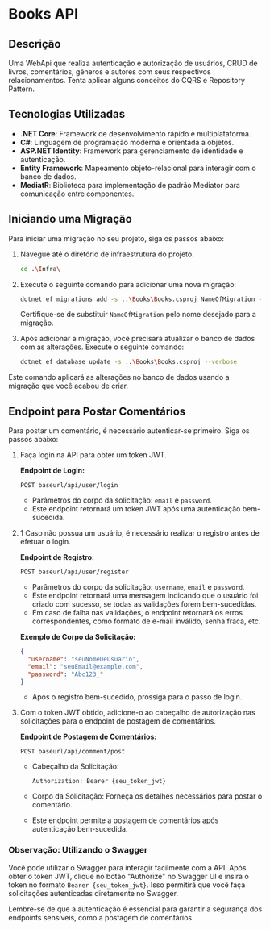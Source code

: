 # Books API

## Descrição
Uma WebApi que realiza autenticação e autorização de usuários, CRUD de livros, comentários, gêneros e autores com seus respectivos relacionamentos. Tenta aplicar alguns conceitos do CQRS e Repository Pattern.

## Tecnologias Utilizadas
- **.NET Core**: Framework de desenvolvimento rápido e multiplataforma.
- **C#**: Linguagem de programação moderna e orientada a objetos.
- **ASP.NET Identity**: Framework para gerenciamento de identidade e autenticação.
- **Entity Framework**: Mapeamento objeto-relacional para interagir com o banco de dados.
- **MediatR**: Biblioteca para implementação de padrão Mediator para comunicação entre componentes.

## Iniciando uma Migração

Para iniciar uma migração no seu projeto, siga os passos abaixo:

1. Navegue até o diretório de infraestrutura do projeto.

    ```bash
    cd .\Infra\  
    ```

2. Execute o seguinte comando para adicionar uma nova migração:

    ```bash
    dotnet ef migrations add -s ..\Books\Books.csproj NameOfMigration --verbose
    ```

    Certifique-se de substituir `NameOfMigration` pelo nome desejado para a migração.

3. Após adicionar a migração, você precisará atualizar o banco de dados com as alterações. Execute o seguinte comando:

    ```bash
    dotnet ef database update -s ..\Books\Books.csproj --verbose
    ```

Este comando aplicará as alterações no banco de dados usando a migração que você acabou de criar.

## Endpoint para Postar Comentários

Para postar um comentário, é necessário autenticar-se primeiro. Siga os passos abaixo:

1. Faça login na API para obter um token JWT.

    **Endpoint de Login:**
    
    ```
    POST baseurl/api/user/login
    ```

    - Parâmetros do corpo da solicitação: `email` e `password`.
    - Este endpoint retornará um token JWT após uma autenticação bem-sucedida.

1. 1 Caso não possua um usuário, é necessário realizar o registro antes de efetuar o login.

    **Endpoint de Registro:**
    
    ```
    POST baseurl/api/user/register
    ```

    - Parâmetros do corpo da solicitação: `username`, `email` e `password`.
    - Este endpoint retornará uma mensagem indicando que o usuário foi criado com sucesso, se todas as validações forem bem-sucedidas.
    - Em caso de falha nas validações, o endpoint retornará os erros correspondentes, como formato de e-mail inválido, senha fraca, etc.

    **Exemplo de Corpo da Solicitação:**
    
    ```json
    {
      "username": "seuNomeDeUsuario",
      "email": "seuEmail@example.com",
      "password": "Abc123_"
    }
    ```

    - Após o registro bem-sucedido, prossiga para o passo de login.

2. Com o token JWT obtido, adicione-o ao cabeçalho de autorização nas solicitações para o endpoint de postagem de comentários.

    **Endpoint de Postagem de Comentários:**
    
    ```
    POST baseurl/api/comment/post
    ```

    - Cabeçalho da Solicitação:
    
        ```
        Authorization: Bearer {seu_token_jwt}
        ```

    - Corpo da Solicitação: Forneça os detalhes necessários para postar o comentário.

    - Este endpoint permite a postagem de comentários após autenticação bem-sucedida.

### Observação: Utilizando o Swagger

Você pode utilizar o Swagger para interagir facilmente com a API. Após obter o token JWT, clique no botão "Authorize" no Swagger UI e insira o token no formato `Bearer {seu_token_jwt}`. Isso permitirá que você faça solicitações autenticadas diretamente no Swagger.

Lembre-se de que a autenticação é essencial para garantir a segurança dos endpoints sensíveis, como a postagem de comentários.
